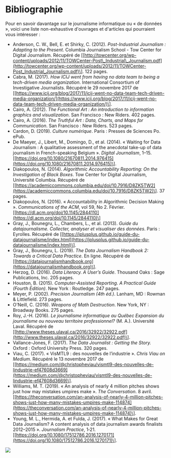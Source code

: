 # Bibliographie

Pour en savoir davantage sur le journalisme informatique ou « de données », voici une liste non-exhaustive d'ouvrages et d'articles qui pourraient vous intéresser :

* Anderson, C. W., Bell, E. et Shirky, C. \(2012\). _Post-Industrial Journalism : Adapting to the Present_. Columbia Journalism School - Tow Center for Digital Journalism. Récupéré de \[[http://towcenter.org/wp-content/uploads/2012/11/TOWCenter-Post\_Industrial\_Journalism.pdf](http://towcenter.org/wp-content/uploads/2012/11/TOWCenter-Post_Industrial_Journalism.pdf)\]. 122 pages.
* Cabra, M. \(2017\). _How ICIJ went from having no data team to being a tech-driven media organization_. International Consortium of Investigative Journalists. Récupéré le 29 novembre 2017 de \[[https://www.icij.org/blog/2017/11/icij-went-no-data-team-tech-driven-media-organization/](https://www.icij.org/blog/2017/11/icij-went-no-data-team-tech-driven-media-organization/)\].
* Cairo, A. \(2012\). _The Functional Art : An introduction to information graphics and visualization_. San Francisco : New Riders. 402 pages.
* Cairo, A. \(2016\). _The Truthful Art : Data, Charts, and Maps for Communication_. San Francisco : New Riders. 523 pages.
* Cardon, D. \(2019\). _Culture numérique_. Paris : Presses de Sciences Po. ePub.
* De Maeyer, J., Libert, M., Domingo, D., et al. \(2014\). « Waiting for Data Journalism : A qualitative assessment of the anecdotal take-up of data journalism in French-speaking Belgium ». _Digital Journalism_, 1–15. \[[https://doi.org/10.1080/21670811.2014.976415](https://doi.org/10.1080/21670811.2014.976415)\].
* Diakopoulos, N. \(2014\). _Algorithmic Accountability Reporting: On the Investigation of Black Boxes_. Tow Center for Digital Journalism, Université Columbia. Récupéré de \[[https://academiccommons.columbia.edu/doi/10.7916/D8ZK5TW2](https://academiccommons.columbia.edu/doi/10.7916/D8ZK5TW2)\]. 37 pages.
* Diakopoulos, N. \(2016\). « Accountability in Algorithmic Decision Making ». _Communications of the ACM_, vol 59, No 2. Février. \[[https://dl.acm.org/doi/10.1145/2844110](https://dl.acm.org/doi/10.1145/2844110)\]
* Gray, J., Bounegru, L., Chambers, L., et al. \(2013\). _Guide du datajournalisme. Collecter, analyser et visualiser des données_. Paris : Eyrolles. Récupéré de \[[https://jplusplus.github.io/guide-du-datajournalisme/index.html](https://jplusplus.github.io/guide-du-datajournalisme/index.html)\].
* Gray, J., Bounegru, L. \(2019\). _The Data Journalism Handbook 2: Towards a Critical Data Practice_. En ligne. Récupéré de \[[https://datajournalismhandbook.org](https://datajournalismhandbook.org)\].
* Herzog, D. \(2016\). _Data Literacy. A User’s Guide_. Thousand Oaks : Sage Publications, Inc. 205 pages.
* Houston, B. \(2015\). _Computer-Assisted Reporting. A Practical Guide \(Fourth Edition\)_. New York : Routledge. 247 pages.
* Meyer, P. \(2002\). _Precision Journalism \(4th éd.\)_. Lanham, MD : Rowman & Littlefield. 273 pages.
* O'Neill, C. \(2016\). _Weapons of Math Destruction_. New York, NY : Broadway Books. 275 pages.
* Roy, J.-H. \(2016\). _Le journalisme informatique au Québec Expansion du journalisme ou nouveau territoire professionnel?_ \(M. A.\). Université Laval. Récupéré de \[[http://www.theses.ulaval.ca/2016/32922/32922.pdf](http://www.theses.ulaval.ca/2016/32922/32922.pdf)\].
* Vallance-Jones, F. \(2017\). _The Data Journalist : Getting the Story._ Oxford : Oxford University Press. 320 pages.
* Viau, C. \(2017\). « VisMTL9 : des nouvelles de l’industrie ». _Chris Viau on Medium_. Récupéré le 13 novembre 2017 de \[[https://medium.com/@christopheviau/vismtl9-des-nouvelles-de-lindustrie-ef47608d3669](https://medium.com/@christopheviau/vismtl9-des-nouvelles-de-lindustrie-ef47608d3669)\].
* Williams, M. T. \(2019\). « An analysis of nearly 4 million pitches shows just how may mistakes umpires make ». _The Conversation_. 8 avril. \[[https://theconversation.com/an-analysis-of-nearly-4-million-pitches-shows-just-how-many-mistakes-umpires-make-114874](https://theconversation.com/an-analysis-of-nearly-4-million-pitches-shows-just-how-many-mistakes-umpires-make-114874)\].
* Young, M. L., Hermida, A. et Fulda, J. \(2017\). « What Makes for Great Data Journalism? A content analysis of data journalism awards finalists 2012–2015 ». _Journalism Practice_, 1‑21. \[[https://doi.org/10.1080/17512786.2016.1270171](https://doi.org/10.1080/17512786.2016.1270171)\].

![](https://datajournalismhandbook.org/img/handbook2-cover-crop-2-resized.png)

